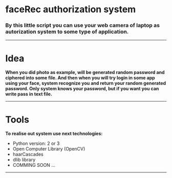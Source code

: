 # faceRec authorization system

### By this little script you can use your web camera of laptop as autorization system to some type of application.

***

# Idea

**When you did photo as example, will be generated random password and ciphered into
some file. And then when you will try login in some app using your face, system recognize
you and return your random generated password. Only system knows your password, but if you
want you can write pass in text file.** 

***

# Tools
**To realise out system use next technologies:**
 - Python version: 2 or 3 
 - Open Computer Library (OpenCV)
 - haarCascades
 - dlib library
 - COMMING SOON ...

***
